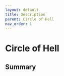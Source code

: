 ```yaml
---
layout: default
title: Description
parent: Circle of Hell
nav_order: 1
---
```


# Circle of Hell
## Summary




